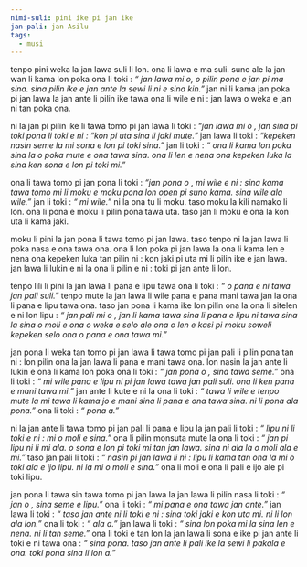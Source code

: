 ```yaml
---
nimi-suli: pini ike pi jan ike
jan-pali: jan Asilu
tags:
  - musi
---
```

tenpo pini weka la jan lawa suli li lon. ona li lawa e ma suli. suno ale la jan wan li kama lon poka ona li toki : *“ jan lawa mi o, o pilin pona e jan pi ma sina. sina pilin ike e jan ante la sewi li ni e sina kin.”*  jan ni li kama jan poka pi jan lawa la jan ante li pilin ike tawa ona li wile e ni : jan lawa o weka e jan ni tan poka ona.

ni la jan pi pilin ike li tawa tomo pi jan lawa li toki : *“jan lawa mi o , jan sina pi toki pona li toki e ni : “kon pi uta sina li jaki mute.”* jan lawa li toki : *“kepeken nasin seme la mi sona e lon pi toki sina.”*  jan li toki : *“ ona li kama lon poka sina la o poka mute e ona tawa sina. ona li len e nena ona kepeken luka la sina ken sona e lon pi toki mi.”*

ona li tawa tomo pi jan pona li toki : *“jan pona o , mi wile e ni : sina kama tawa tomo mi li moku e moku pona lon open pi suno kama. sina wile ala wile.”* jan li toki : *“ mi wile.”* ni la ona tu li moku. taso moku la kili namako li lon. ona li pona e moku li pilin pona tawa uta. taso jan li moku e ona la kon uta li kama jaki.

moku li pini la jan pona li tawa tomo pi jan lawa. taso tenpo ni la jan lawa li poka nasa e ona tawa ona. ona li lon poka pi jan lawa la ona li kama len e nena ona kepeken luka tan pilin ni : kon jaki pi uta mi li pilin ike e jan lawa. jan lawa li lukin e ni la ona li pilin e ni : toki pi jan ante li lon.

tenpo lili li pini la jan lawa li pana e lipu tawa ona li toki : *“ o pana e ni tawa jan pali suli.”*  tenpo mute la jan lawa li wile pana e pana mani tawa jan la ona li pana e lipu tawa ona. taso jan pona li kama ike lon pilin ona la ona li sitelen e ni lon lipu : *“ jan pali mi o , jan li kama tawa sina li pana e lipu ni tawa sina la sina o moli e ona o weka e selo ale ona o len e kasi pi moku soweli kepeken selo ona o pana e ona tawa mi.”*

jan pona li weka tan tomo pi jan lawa li tawa tomo pi jan pali li pilin pona tan ni : lon pilin ona la jan lawa li pana e mani tawa ona. lon nasin la jan ante li lukin e ona li kama lon poka ona li toki : *“ jan pona o , sina tawa seme.”* ona li toki : *“ mi wile pana e lipu ni pi jan lawa tawa jan pali suli. ona li ken pana e mani tawa mi.”*  jan ante li kute e ni la ona li toki  : *“ tawa li wile e tenpo mute la mi tawa li kama jo e mani sina li pana e ona tawa sina. ni li pona ala pona.”*  ona li toki : *“ pona a.”*

ni la jan ante li tawa tomo pi jan pali li pana e lipu la jan pali li toki : *“ lipu ni li toki e ni : mi o moli e sina.”*  ona li pilin monsuta mute la ona li toki : *“ jan pi lipu ni li mi ala. o sona e lon pi toki mi tan jan lawa. sina ni ala la o moli ala e mi.”*  taso jan pali li toki : *“ nasin pi jan lawa li ni : lipu li kama tan ona la mi o toki ala e ijo lipu. ni la mi o moli e sina.”* ona li moli e ona li pali e ijo ale pi toki lipu.

jan pona li tawa sin tawa tomo pi jan lawa la jan lawa li pilin nasa li toki : *“ jan o , sina seme e lipu.”* ona li toki : *“ mi pana e ona tawa jan ante.”*  jan lawa li toki : *“ taso jan ante ni li toki e ni : sina toki jaki e kon uta mi. ni li lon ala lon.”* ona li toki : *“ ala a.”*  jan lawa li toki : *“ sina lon poka mi la sina len e nena. ni li tan seme.”* ona li toki e tan lon la jan lawa li sona e ike pi jan ante li toki e ni tawa ona : *“ sina pona. taso jan ante li pali ike la sewi li pakala e ona. toki pona sina li lon a.”*
